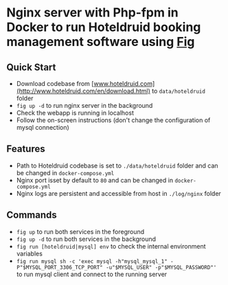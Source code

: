 Nginx server with Php-fpm in Docker to run Hoteldruid booking management software using [Fig](http://www.fig.sh)
=====================================================

## Quick Start
 * Download codebase from [www.hoteldruid.com](http://www.hoteldruid.com/en/download.html) to `data/hoteldruid` folder
 * `fig up -d` to run nginx server in the background
 * Check the webapp is running in localhost
 * Follow the on-screen instructions (don't change the configuration of mysql connection)

## Features
 * Path to Hoteldruid codebase is set to `./data/hoteldruid` folder and can be changed in `docker-compose.yml`
 * Nginx port isset by default to `80` and can be changed in `docker-compose.yml`
 * Nginx logs are persistent and accessible from host in `./log/nginx` folder

## Commands
 * `fig up` to run both services in the foreground
 * `fig up -d` to run both services in the background
 * `fig run [hoteldruid|mysql] env` to check the internal environment variables
 * `fig run mysql sh -c 'exec mysql -h"mysql_mysql_1" -P"$MYSQL_PORT_3306_TCP_PORT" -u"$MYSQL_USER" -p"$MYSQL_PASSWORD"'` to run mysql client and connect to the running server